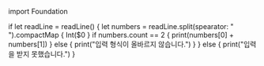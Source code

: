 import Foundation

if let readLine = readLine() {
    let numbers = readLine.split(spearator: " ").compactMap { Int($0 }
    if numbers.count == 2 {
        print(numbers[0] + numbers[1])
    } else {
        print("입력 형식이 올바르지 않습니다.")
    }
} else {
    print("입력을 받지 못했습니다.")
}
